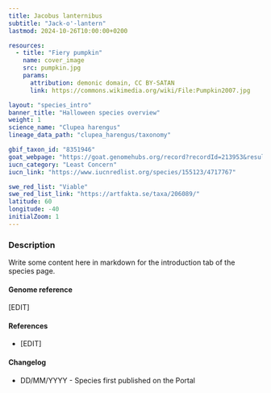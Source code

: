 ```yaml
---
title: Jacobus lanternibus
subtitle: "Jack-o'-lantern"
lastmod: 2024-10-26T10:00:00+0200

resources:
  - title: "Fiery pumpkin"
    name: cover_image
    src: pumpkin.jpg
    params:
      attribution: demonic domain, CC BY-SATAN
      link: https://commons.wikimedia.org/wiki/File:Pumpkin2007.jpg

layout: "species_intro"
banner_title: "Halloween species overview"
weight: 1
science_name: "Clupea harengus"
lineage_data_path: "clupea_harengus/taxonomy"

gbif_taxon_id: "8351946"
goat_webpage: "https://goat.genomehubs.org/record?recordId=213953&result=taxon&taxonomy=ncbi#Parnassius%20mnemosyne"
iucn_category: "Least Concern"
iucn_link: "https://www.iucnredlist.org/species/155123/4717767"

swe_red_list: "Viable"
swe_red_list_link: "https://artfakta.se/taxa/206089/"
latitude: 60
longitude: -40
initialZoom: 1
---
```


### Description

Write some content here in markdown for the introduction tab of the species page.

#### Genome reference

[EDIT]

#### References

- [EDIT]

#### Changelog

- DD/MM/YYYY - Species first published on the Portal
